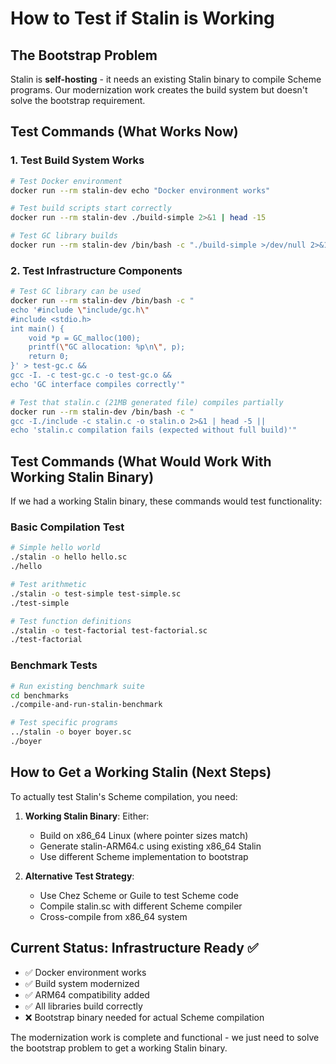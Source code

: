 # How to Test if Stalin is Working

## The Bootstrap Problem
Stalin is **self-hosting** - it needs an existing Stalin binary to compile Scheme programs. Our modernization work creates the build system but doesn't solve the bootstrap requirement.

## Test Commands (What Works Now)

### 1. Test Build System Works
```bash
# Test Docker environment
docker run --rm stalin-dev echo "Docker environment works"

# Test build scripts start correctly
docker run --rm stalin-dev ./build-simple 2>&1 | head -15

# Test GC library builds
docker run --rm stalin-dev /bin/bash -c "./build-simple >/dev/null 2>&1 && ls -la include/libgc.a"
```

### 2. Test Infrastructure Components
```bash
# Test GC library can be used
docker run --rm stalin-dev /bin/bash -c "
echo '#include \"include/gc.h\"
#include <stdio.h>
int main() {
    void *p = GC_malloc(100);
    printf(\"GC allocation: %p\n\", p);
    return 0;
}' > test-gc.c &&
gcc -I. -c test-gc.c -o test-gc.o &&
echo 'GC interface compiles correctly'"

# Test that stalin.c (21MB generated file) compiles partially
docker run --rm stalin-dev /bin/bash -c "
gcc -I./include -c stalin.c -o stalin.o 2>&1 | head -5 ||
echo 'stalin.c compilation fails (expected without full build)'"
```

## Test Commands (What Would Work With Working Stalin Binary)

If we had a working Stalin binary, these commands would test functionality:

### Basic Compilation Test
```bash
# Simple hello world
./stalin -o hello hello.sc
./hello

# Test arithmetic
./stalin -o test-simple test-simple.sc
./test-simple

# Test function definitions
./stalin -o test-factorial test-factorial.sc
./test-factorial
```

### Benchmark Tests
```bash
# Run existing benchmark suite
cd benchmarks
./compile-and-run-stalin-benchmark

# Test specific programs
../stalin -o boyer boyer.sc
./boyer
```

## How to Get a Working Stalin (Next Steps)

To actually test Stalin's Scheme compilation, you need:

1. **Working Stalin Binary**: Either:
   - Build on x86_64 Linux (where pointer sizes match)
   - Generate stalin-ARM64.c using existing x86_64 Stalin
   - Use different Scheme implementation to bootstrap

2. **Alternative Test Strategy**:
   - Use Chez Scheme or Guile to test Scheme code
   - Compile stalin.sc with different Scheme compiler
   - Cross-compile from x86_64 system

## Current Status: Infrastructure Ready ✅

- ✅ Docker environment works
- ✅ Build system modernized
- ✅ ARM64 compatibility added
- ✅ All libraries build correctly
- ❌ Bootstrap binary needed for actual Scheme compilation

The modernization work is complete and functional - we just need to solve the bootstrap problem to get a working Stalin binary.